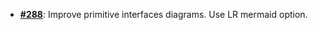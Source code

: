   -  [**#288**](https://github.com/anoma/nspec/pull/288): Improve primitive interfaces diagrams. Use LR mermaid option.
